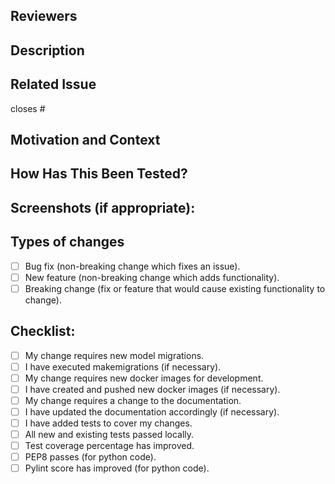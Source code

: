 <!--- Provide a general summary of your changes in the Title above -->

## Reviewers
<!--- Call out additional reviewers -->
<!--- in addition to the assigned reviewer -->
<!--- example: @heyYou -->

## Description
<!--- Describe your changes in detail -->

## Related Issue
<!--- This project only accepts pull requests related to open issues -->
<!--- If suggesting a new feature or change, please discuss it in an issue first -->
<!--- If fixing a bug, there should be an issue describing it with steps to reproduce -->
<!--- Please link to the issue here: -->


<!--- You can use "closes #xxx" to automatically -->
<!--- close an issue ticket when the -->
<!--- pull request is merged -->

closes #

## Motivation and Context
<!--- Why is this change required? What problem does it solve? -->

## How Has This Been Tested?
<!--- Please describe in detail how you tested your changes. -->
<!--- Include details of your testing environment, and the tests you ran to -->
<!--- see how your change affects other areas of the code, etc. -->

## Screenshots (if appropriate):

## Types of changes
<!--- What types of changes does your code introduce? Put an `x` in all the boxes that apply: -->

- [ ] Bug fix (non-breaking change which fixes an issue).
- [ ] New feature (non-breaking change which adds functionality).
- [ ] Breaking change (fix or feature that would cause existing functionality to change).

## Checklist:
<!--- Go over all the following points, and put an `x` in all the boxes that apply. -->

- [ ] My change requires new model migrations.
- [ ] I have executed makemigrations (if necessary).
- [ ] My change requires new docker images for development.
- [ ] I have created and pushed new docker images (if necessary).
- [ ] My change requires a change to the documentation.
- [ ] I have updated the documentation accordingly (if necessary).
- [ ] I have added tests to cover my changes.
- [ ] All new and existing tests passed locally.
- [ ] Test coverage percentage has improved.
- [ ] PEP8 passes (for python code).
- [ ] Pylint score has improved (for python code).
